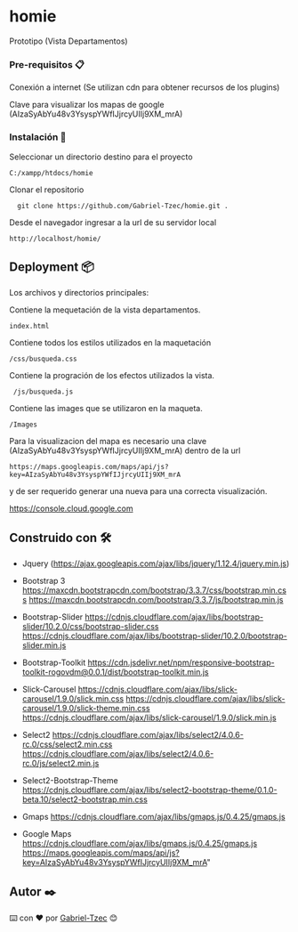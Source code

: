 # homie
Prototipo (Vista Departamentos)

### Pre-requisitos 📋

Conexión a internet (Se utilizan cdn para obtener recursos de los plugins)

Clave para visualizar los mapas de google (AIzaSyAbYu48v3YsyspYWfIJjrcyUIIj9XM_mrA)

### Instalación 🔧

Seleccionar un directorio destino para el proyecto 

```
C:/xampp/htdocs/homie
```

Clonar el repositorio  

```
  git clone https://github.com/Gabriel-Tzec/homie.git .
```

Desde el navegador ingresar a la url de su servidor local
```
http://localhost/homie/
```

## Deployment 📦
  
 Los archivos y directorios principales:
  
 Contiene la mequetación de la vista departamentos.
 ```
 index.html
 ```
 Contiene todos los estilos utilizados en la maquetación
 ```
 /css/busqueda.css
 ```
  
 Contiene la progración de los efectos utilizados la vista.
 ```
  /js/busqueda.js
 ```
 
 Contiene las images que se utilizaron en la maqueta.
 ```
 /Images
 ```

 Para la visualizacion del mapa es necesario una clave (AIzaSyAbYu48v3YsyspYWfIJjrcyUIIj9XM_mrA) dentro de la url
  ```
 https://maps.googleapis.com/maps/api/js?key=AIzaSyAbYu48v3YsyspYWfIJjrcyUIIj9XM_mrA
 ```
 y de ser requerido generar una nueva para una correcta visualización.
 
 https://console.cloud.google.com

## Construido con 🛠️

* Jquery
  (https://ajax.googleapis.com/ajax/libs/jquery/1.12.4/jquery.min.js)
* Bootstrap 3
   https://maxcdn.bootstrapcdn.com/bootstrap/3.3.7/css/bootstrap.min.css
   https://maxcdn.bootstrapcdn.com/bootstrap/3.3.7/js/bootstrap.min.js
* Bootstrap-Slider
   https://cdnjs.cloudflare.com/ajax/libs/bootstrap-slider/10.2.0/css/bootstrap-slider.css
   https://cdnjs.cloudflare.com/ajax/libs/bootstrap-slider/10.2.0/bootstrap-slider.min.js
* Bootstrap-Toolkit
   https://cdn.jsdelivr.net/npm/responsive-bootstrap-toolkit-rogovdm@0.0.1/dist/bootstrap-toolkit.min.js
* Slick-Carousel
   https://cdnjs.cloudflare.com/ajax/libs/slick-carousel/1.9.0/slick.min.css
   https://cdnjs.cloudflare.com/ajax/libs/slick-carousel/1.9.0/slick-theme.min.css
   https://cdnjs.cloudflare.com/ajax/libs/slick-carousel/1.9.0/slick.min.js
* Select2
  https://cdnjs.cloudflare.com/ajax/libs/select2/4.0.6-rc.0/css/select2.min.css
  https://cdnjs.cloudflare.com/ajax/libs/select2/4.0.6-rc.0/js/select2.min.js
* Select2-Bootstrap-Theme
  https://cdnjs.cloudflare.com/ajax/libs/select2-bootstrap-theme/0.1.0-beta.10/select2-bootstrap.min.css
* Gmaps
   https://cdnjs.cloudflare.com/ajax/libs/gmaps.js/0.4.25/gmaps.js

* Google Maps
   https://cdnjs.cloudflare.com/ajax/libs/gmaps.js/0.4.25/gmaps.js
   https://maps.googleapis.com/maps/api/js?key=AIzaSyAbYu48v3YsyspYWfIJjrcyUIIj9XM_mrA"

## Autor ✒️
⌨️ con ❤️ por [Gabriel-Tzec](https://github.com/Gabriel-Tzec) 😊

